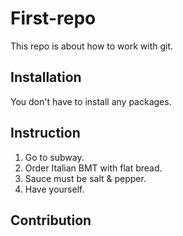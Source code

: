 # First-repo

This repo is about how to work with git.

## Installation

You don't have to install any packages.

## Instruction

1. Go to subway.
2. Order Italian BMT with flat bread.
3. Sauce must be salt & pepper.
4. Have yourself.

## Contribution


